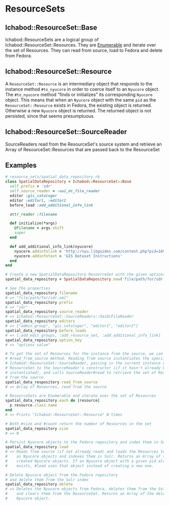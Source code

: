 # ResourceSets

## Ichabod::ResourceSet::Base
Ichabod::ResourceSets are a logical group of Ichabod::ResourceSet::Resources.
They are [Enumerable](http://ruby-doc.org/core/Enumerable.html) and iterate
over the set of Resources. They can read from source, load to Fedora and
delete from Fedora.

## Ichabod::ResourceSet::Resource
A `ResourceSet::Resource` is an intermediary object that responds to the
instance method `#to_nyucore` in order to coerce itself to an `Nyucore` object.
The `#to_nyucore` method "finds or initializes" its corresponding `Nyucore`
object. This means that when an `Nyucore` object with the same `pid` as the
`ResourceSet::Resource` exists in Fedora, the existing object is returned.
Otherwise a new `Nyucore` object is returned. The returned object is not
persisted, since that seems presumptuous.

## Ichabod::ResourceSet::SourceReader
SourceReaders read from the ResourceSet's source system and retrieve an Array of
ResourceSet::Resources that are passed back to the ResourceSet

## Examples

```ruby
# resource_sets/spatial_data_repository.rb
class SpatialDataRepository < Ichabod::ResourceSet::Base
  self.prefix = 'sdr'
  self.source_reader = :oai_dc_file_reader
  editor :gis_cataloger
  editor :editor1, :editor2
  before_load :add_additional_info_link

  attr_reader :filename

  def initialize(*args)
    @filename = args.shift
    super
  end

  def add_additional_info_link(nyucore)
    nyucore.addinfolink = 'http://nyu.libguides.com/content.php?pid=169769&sid=1489817'
    nyucore.addinfotext = 'GIS Dataset Instructions'
  end
end

# Create a new SpatialDataRepository ResourceSet with the given options
spatial_data_repository = SpatialDataRepository.new('file/path/for/sdr.xml')

# See the properties
spatial_data_repository.filename
# => "file/path/for/sdr.xml"
spatial_data_repository.prefix
# => "sdr"
spatial_data_repository.source_reader
# => Ichabod::ResourceSet::SourceReaders::OaiDcFileReader
spatial_data_repository.editors
# => ["admin_group", "gis_cataloger", "editor1", "editor2"]
spatial_data_repository.before_loads
# => [:add_edit_groups, :add_resource_set, :add_additional_info_link]
spatial_data_repository.option_key
# => "options value"

# To get the set of Resources for the instance from the source, we can call the
# #read_from_source method. Reading from source instantiates the specified
# Ichabod::ResourceSet::SourceReader, passing in the current instance of the
# ResourceSet to the SourceReader's constructor (if it hasn't already been
# instantiated), and calls SourceReader#read to retrieve the set of Resources
# from the source
spatial_data_respository.read_from_source
# => Array of Resources, read from the source

# ResourceSets are Enumerable and iterate over the set of Resources
spatial_data_repository.each do |resource|
  p resource.class.name
end
# => Prints "Ichabod::ResourceSet::Resource" N times

# Both #size and #count return the number of Resources in the set
spatial_data_repository.size
# => N

# Persist Nyucore objects to the Fedora repository and index them in Solr
spatial_data_repository.load
# => Reads from source (if not already read) and loads the Resources to Fedora
#    as Nyucore objects and indexes them in Solr. Returns an Array of the
#    created Nyucore objects. If an Nyucore object with a given pid already
#    exists, #load uses that object instead of creating a new one.

# Delete Nyucore object from the Fedora repository
# and delete them from the Solr index
spatial_data_repository.delete
# => Deletes the Nyucore objects from Fedora, deletes them from the Solr index
#    and clears them from the ResourceSet. Returns an Array of the deleted
#    Nyucore object.
```
